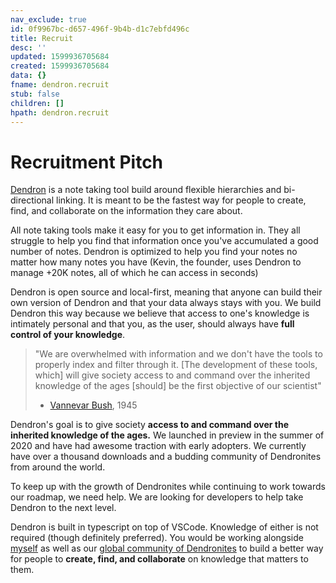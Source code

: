 ```yaml
---
nav_exclude: true
id: 0f9967bc-d657-496f-9b4b-d1c7ebfd496c
title: Recruit
desc: ''
updated: 1599936705684
created: 1599936705684
data: {}
fname: dendron.recruit
stub: false
children: []
hpath: dendron.recruit
---
```

# Recruitment Pitch

[Dendron](https://dendron.so) is a note taking tool build around flexible hierarchies and bi-directional linking. It is meant to be the fastest way for people to create, find, and collaborate on the information they care about.

All note taking tools make it easy for you to get information in. They all struggle to help you find that information once you've accumulated a good number of notes. Dendron is optimized to help you find your notes no matter how many notes you have (Kevin, the founder, uses Dendron to manage +20K notes, all of which he can access in seconds)

Dendron is open source and local-first, meaning that anyone can build their own version of Dendron and that your data always stays with you. We build Dendron this way because we believe that access to one's knowledge is intimately personal and that you, as the user, should always have **full control of your knowledge**.

> "We are overwhelmed with information and we don't have the tools to properly index and filter through it. [The development of these tools, which] will give society access to and command over the inherited knowledge of the ages [should] be the first objective of our scientist" 
>
> - [Vannevar Bush](https://en.wikipedia.org/wiki/Vannevar_Bush), 1945

Dendron's goal is to give society **access to and command over the inherited knowledge of the ages.** We launched in preview in the summer of 2020 and have had awesome traction with early adopters. We currently have over a thousand downloads and a budding community of Dendronites from around the world. 

To keep up with the growth of Dendronites while continuing to work towards our roadmap, we need help. We are looking for developers to help take Dendron to the next level.

Dendron is built in typescript on top of VSCode. Knowledge of either is not required (though definitely preferred). You would be working alongside [myself](https://www.kevinslin.com) as well as our [global community of Dendronites](https://discord.gg/6j85zNX) to build a better way for people to **create, find, and collaborate** on knowledge that matters to them. 
